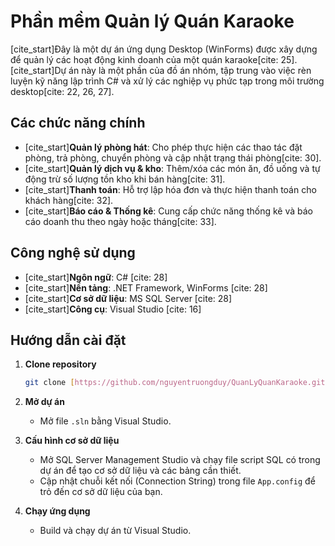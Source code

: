 # Phần mềm Quản lý Quán Karaoke

[cite_start]Đây là một dự án ứng dụng Desktop (WinForms) được xây dựng để quản lý các hoạt động kinh doanh của một quán karaoke[cite: 25]. [cite_start]Dự án này là một phần của đồ án nhóm, tập trung vào việc rèn luyện kỹ năng lập trình C# và xử lý các nghiệp vụ phức tạp trong môi trường desktop[cite: 22, 26, 27].

## Các chức năng chính

* [cite_start]**Quản lý phòng hát**: Cho phép thực hiện các thao tác đặt phòng, trả phòng, chuyển phòng và cập nhật trạng thái phòng[cite: 30].
* [cite_start]**Quản lý dịch vụ & kho**: Thêm/xóa các món ăn, đồ uống và tự động trừ số lượng tồn kho khi bán hàng[cite: 31].
* [cite_start]**Thanh toán**: Hỗ trợ lập hóa đơn và thực hiện thanh toán cho khách hàng[cite: 32].
* [cite_start]**Báo cáo & Thống kê**: Cung cấp chức năng thống kê và báo cáo doanh thu theo ngày hoặc tháng[cite: 33].

## Công nghệ sử dụng

* [cite_start]**Ngôn ngữ**: C# [cite: 28]
* [cite_start]**Nền tảng**: .NET Framework, WinForms [cite: 28]
* [cite_start]**Cơ sở dữ liệu**: MS SQL Server [cite: 28]
* [cite_start]**Công cụ**: Visual Studio [cite: 16]

## Hướng dẫn cài đặt

1.  **Clone repository**
    ```bash
    git clone [https://github.com/nguyentruongduy/QuanLyQuanKaraoke.git](https://github.com/nguyentruongduy/QuanLyQuanKaraoke.git)
    ```
2.  **Mở dự án**
    * Mở file `.sln` bằng Visual Studio.

3.  **Cấu hình cơ sở dữ liệu**
    * Mở SQL Server Management Studio và chạy file script SQL có trong dự án để tạo cơ sở dữ liệu và các bảng cần thiết.
    * Cập nhật chuỗi kết nối (Connection String) trong file `App.config` để trỏ đến cơ sở dữ liệu của bạn.

4.  **Chạy ứng dụng**
    * Build và chạy dự án từ Visual Studio.
